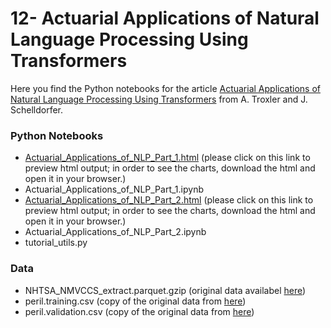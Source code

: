 # 12- Actuarial Applications of Natural Language Processing Using Transformers

Here you find the Python notebooks for the article [Actuarial Applications of Natural Language Processing Using Transformers](https://arxiv.org/abs/2206.02014) from A. Troxler and J. Schelldorfer.

### Python Notebooks
- [Actuarial_Applications_of_NLP_Part_1.html](https://htmlpreview.github.io/?https://github.com/JSchelldorfer/ActuarialDataScience/blob/master/12%20-%20NLP%20Using%20Transformers/Actuarial_Applications_of_NLP_Part_1.html) (please click on this link to preview html output; in order to see the charts, download the html and open it in your browser.)
- Actuarial_Applications_of_NLP_Part_1.ipynb
- [Actuarial_Applications_of_NLP_Part_2.html](https://htmlpreview.github.io/?https://github.com/JSchelldorfer/ActuarialDataScience/blob/master/12%20-%20NLP%20Using%20Transformers/Actuarial_Applications_of_NLP_Part_2.html) (please click on this link to preview html output; in order to see the charts, download the html and open it in your browser.)
- Actuarial_Applications_of_NLP_Part_2.ipynb
- tutorial_utils.py

### Data
- NHTSA_NMVCCS_extract.parquet.gzip (original data availabel [here](https://www.nhtsa.gov/node/97996/2926))
- peril.training.csv (copy of the original data from [here](https://github.com/OpenActTexts/Loss-Data-Analytics/tree/master/Data))
- peril.validation.csv (copy of the original data from [here](https://github.com/OpenActTexts/Loss-Data-Analytics/tree/master/Data))
